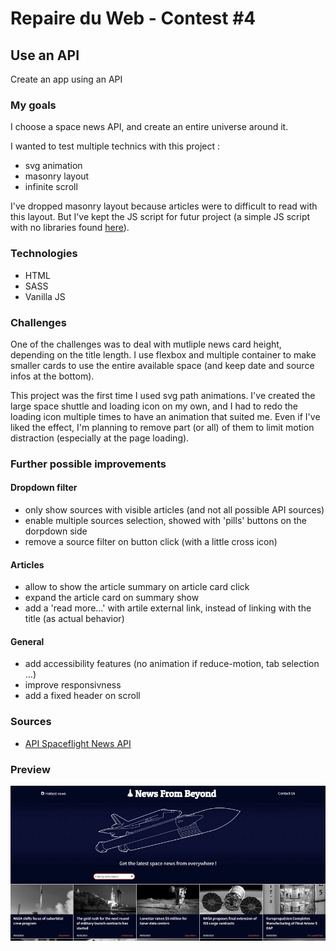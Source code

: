 # Repaire du Web - Contest #4

## Use an API

Create an app using an API

### My goals

I choose a space news API, and create an entire universe around it.

I wanted to test multiple technics with this project :

- svg animation
- masonry layout
- infinite scroll

I've dropped masonry layout because articles were to difficult to read with this layout. But I've kept the JS script for futur project (a simple JS script with no libraries found [here](https://medium.com/@andybarefoot/a-masonry-style-layout-using-css-grid-8c663d355ebb)).

### Technologies

- HTML
- SASS
- Vanilla JS

### Challenges

One of the challenges was to deal with mutliple news card height, depending on the title length. I use flexbox and multiple container to make smaller cards to use the entire available space (and keep date and source infos at the bottom).

This project was the first time I used svg path animations. I've created the large space shuttle and loading icon on my own, and I had to redo the loading icon multiple times to have an animation that suited me.
Even if I've liked the effect, I'm planning to remove part (or all) of them to limit motion distraction (especially at the page loading).

### Further possible improvements

#### Dropdown filter

- only show sources with visible articles (and not all possible API sources)
- enable multiple sources selection, showed with 'pills' buttons on the dorpdown side
- remove a source filter on button click (with a little cross icon)

#### Articles

- allow to show the article summary on article card click
- expand the article card on summary show
- add a 'read more...' with artile external link, instead of linking with the title (as actual behavior)

#### General

- add accessibility features (no animation if reduce-motion, tab selection ...)
- improve responsivness
- add a fixed header on scroll

### Sources

- [API Spaceflight News API](https://www.spaceflightnewsapi.net/)

### Preview

[![News from beyond website preview](assets/preview.webp)](https://atthis.github.io/RdW_concours_API/)
